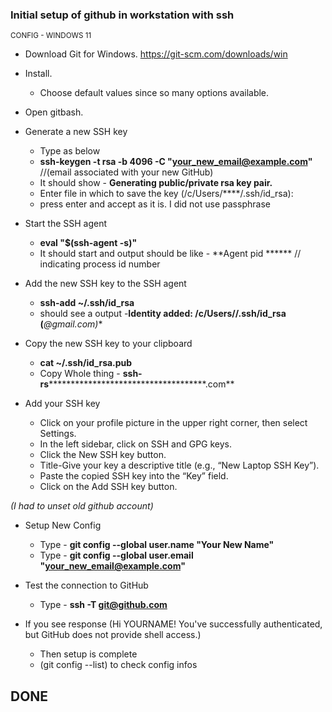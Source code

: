 ### Initial setup of github in workstation with ssh 
<sub>CONFIG - WINDOWS 11</sub>

* Download Git for Windows. https://git-scm.com/downloads/win

* Install.
  * Choose default values since so many options available.

* Open gitbash.

* Generate a new SSH key
  * Type as below
  * **ssh-keygen -t rsa -b 4096 -C "your_new_email@example.com"** //(email associated with your new GitHub)
  * It should show - **Generating public/private rsa key pair.**
  * Enter file in which to save the key (/c/Users/****/.ssh/id_rsa):
  * press enter and accept as it is. I did not use passphrase

* Start the SSH agent
  * **eval "$(ssh-agent -s)"**
  * It should start and output should be like - **Agent pid ****** // indicating process id number

* Add the new SSH key to the SSH agent
  * **ssh-add ~/.ssh/id_rsa**
  * should see a output -**Identity added: /c/Users//.ssh/id_rsa (***@gmail.com)**

* Copy the new SSH key to your clipboard
  * **cat ~/.ssh/id_rsa.pub**
  * Copy Whole thing - **ssh-rs**************************************.com**

* Add your SSH key
  * Click on your profile picture in the upper right corner, then select Settings.
  * In the left sidebar, click on SSH and GPG keys.
  * Click the New SSH key button.
  * Title-Give your key a descriptive title (e.g., “New Laptop SSH Key”).
  * Paste the copied SSH key into the “Key” field.
  * Click on the Add SSH key button.

_(I had to unset old github account)_

* Setup New Config
  * Type - **git config --global user.name "Your New Name"**
  * Type - **git config --global user.email "your_new_email@example.com"**
 

* Test the connection to GitHub
  * Type - **ssh -T git@github.com**

* If you see response (Hi YOURNAME! You've successfully authenticated, but GitHub does not provide shell access.)
  * Then setup is complete
  * (git config --list) to check config infos

## DONE


